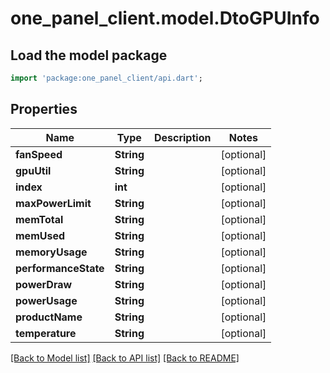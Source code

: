 # one_panel_client.model.DtoGPUInfo

## Load the model package
```dart
import 'package:one_panel_client/api.dart';
```

## Properties
Name | Type | Description | Notes
------------ | ------------- | ------------- | -------------
**fanSpeed** | **String** |  | [optional] 
**gpuUtil** | **String** |  | [optional] 
**index** | **int** |  | [optional] 
**maxPowerLimit** | **String** |  | [optional] 
**memTotal** | **String** |  | [optional] 
**memUsed** | **String** |  | [optional] 
**memoryUsage** | **String** |  | [optional] 
**performanceState** | **String** |  | [optional] 
**powerDraw** | **String** |  | [optional] 
**powerUsage** | **String** |  | [optional] 
**productName** | **String** |  | [optional] 
**temperature** | **String** |  | [optional] 

[[Back to Model list]](../README.md#documentation-for-models) [[Back to API list]](../README.md#documentation-for-api-endpoints) [[Back to README]](../README.md)


